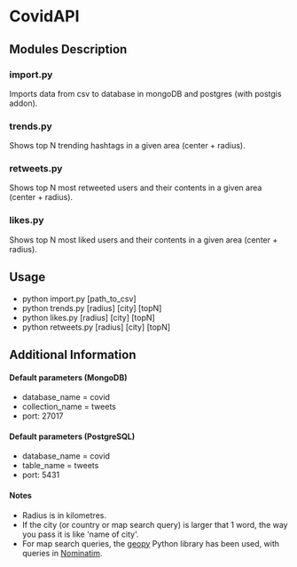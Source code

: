 # CovidAPI

## Modules Description

### import.py

Imports data from csv to database in mongoDB and postgres (with postgis addon).

### trends.py

Shows top N trending hashtags in a given area (center + radius).

### retweets.py

Shows top N most retweeted users and their contents in a given area (center + radius).

### likes.py

Shows top N most liked users and their contents in a given area (center + radius).

## Usage

- python import.py [path_to_csv]
- python trends.py [radius] [city] [topN]
- python likes.py [radius] [city] [topN]
- python retweets.py [radius] [city] [topN]

## Additional Information

#### Default parameters (MongoDB)

- database_name = covid
- collection_name = tweets
- port: 27017

#### Default parameters (PostgreSQL)

- database_name = covid
- table_name = tweets
- port: 5431

#### Notes

- Radius is in kilometres.
- If the city (or country or map search query) is larger that 1 word, the way you pass it is like 'name of city'.
- For map search queries, the [geopy](https://geopy.readthedocs.io/en/stable/) Python library has been used, with queries in [Nominatim](https://nominatim.org/).

